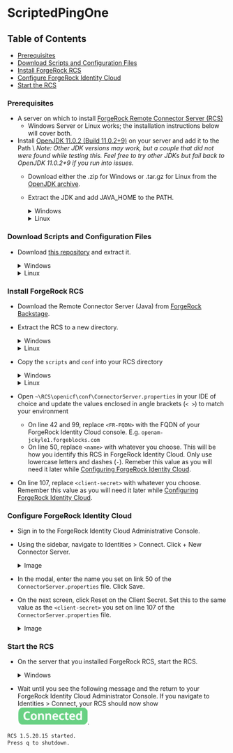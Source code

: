 # ScriptedPingOne

## Table of Contents
- [Prerequisites](#prerequisites)
- [Download Scripts and Configuration Files](#download-scripts-and-configuration-files)
- [Install ForgeRock RCS](#install-forgerock-rcs)
- [Configure ForgeRock Identity Cloud](#configure-forgerock-identity-cloud)
- [Start the RCS](#start-the-rcs)


### Prerequisites
- A server on which to install [ForgeRock Remote Connector Server (RCS)](https://backstage.forgerock.com/docs/idm/7.1/connector-reference/install-connector-server.html)
  - Windows Server or Linux works; the installation instructions below will cover both.
- Install [OpenJDK 11.0.2 (Build 11.0.2+9)](https://jdk.java.net/archive/#:~:text=11.0.2%20(build%2011.0.2%2B9)) on your server and add it to the Path \
_Note: Other JDK versions may work, but a couple that did not were found while testing this. Feel free to try other JDKs but fail back to OpenJDK 11.0.2+9 if you run into issues._
  - Download either the .zip for Windows or .tar.gz for Linux from the [OpenJDK archive](https://jdk.java.net/archive/#:~:text=11.0.2%20(build%2011.0.2%2B9)).
  - Extract the JDK and add JAVA_HOME to the PATH.
    <details>
      <summary>Windows</summary>
      
    PowerShell
    ```PowerShell
    Expand-Archive -Path "~\Downloads\openjdk-11.0.2_windows-x64_bin.zip" -DestinationPath "C:\Program Files\Java"
    [System.Environment]::SetEnvironmentVariable("JAVA_HOME", "C:\Program Files\Java\jdk-11.0.2")
    [System.Environment]::SetEnvironmentVariable("Path", [System.Environment]::GetEnvironmentVariable('Path', [System.EnvironmentVariableTarget]::Machine) + ";$($env:JAVA_HOME)\bin")
    ```
    </details>
    <details>
      <summary>Linux</summary>
      
    ```console
    whoami
    ```
    </details>

### Download Scripts and Configuration Files
- Download [this repository](https://github.com/kylemoorehead-pingidentity/ScriptedPingOne/archive/refs/heads/master.zip) and extract it.
  <details>
    <summary>Windows</summary>
  
    ```PowerShell
    # Expand-Archive creates the DestinationPath if it does not exist
    Expand-Archive -Path ~\Downloads\ScriptedPingOne-master.zip -DestinationPath ~\
    Rename-Item ~\ScriptedPingOne-master ScriptedPingOne
    ```
  </details>
  <details>
    <summary>Linux</summary>
    
    ```console
    whoami
    ```
  </details>

### Install ForgeRock RCS
- Download the Remote Connector Server (Java) from [ForgeRock Backstage](https://backstage.forgerock.com/downloads/browse/idm/featured/connectors).
- Extract the RCS to a new directory.
  <details>
    <summary>Windows</summary>
  
    ```PowerShell
    # Expand-Archive creates the DestinationPath if it does not exist
    Expand-Archive -Path ~\Downloads\openicf-zip-1.5.20.15.zip -DestinationPath ~\RCS
    ```
  </details>
  <details>
    <summary>Linux</summary>
    
    ```console
    whoami
    ```
  </details>
  
- Copy the `scripts` and `conf` into your RCS directory
  <details>
    <summary>Windows</summary>
  
    ```PowerShell
    # Use -Force to overwrite any existing files that need to be overwritten
    Copy-Item ~\ScriptedPingOne\src\scripts,~\ScriptedPingOne\src\conf -Destination ~\RCS\openicf\ -Force
    ```
  </details>
  <details>
    <summary>Linux</summary>
    
    ```console
    whoami
    ```
  </details>
  
- Open `~\RCS\openicf\conf\ConnectorServer.properties` in your IDE of choice and update the values enclosed in angle brackets (`< >`) to match your environment
  - On line 42 and 99, replace `<FR-FQDN>` with the FQDN of your ForgeRock Identity Cloud console. E.g. `openam-jckyle1.forgeblocks.com`
  - On line 50, replace `<name>` with whatever you choose. This will be how you identify this RCS in ForgeRock Identity Cloud. Only use lowercase letters and dashes (`-`). Remeber this value as you will need it later while [Configuring ForgeRock Identity Cloud](#configure-forgerock-identity-cloud).
- On line 107, replace `<client-secret>` with whatever you choose. Remember this value as you will need it later while [Configuring ForgeRock Identity Cloud](#configure-forgerock-identity-cloud).

### Configure ForgeRock Identity Cloud
- Sign in to the ForgeRock Identity Cloud Administrative Console.
  
- Using the sidebar, navigate to Identities > Connect. Click + New Connector Server.
  <details>
    <summary>Image</summary>
    <img src="https://github.com/kylemoorehead-pingidentity/ScriptedPingOne/blob/master/images/FRIC-NewRCS.png?raw=true" width="auto">
  </details>

- In the modal, enter the name you set on link 50 of the `ConnectorServer.properties` file. Click Save.
- On the next screen, click Reset on the Client Secret. Set this to the same value as the `<client-secret>` you set on line 107 of the `ConnectorServer.properties` file.
  <details>
    <summary>Image</summary>
    <img src="https://github.com/kylemoorehead-pingidentity/ScriptedPingOne/blob/master/images/FRIC-RCSClientSecret.png?raw=true" width="auto">
  </details>

### Start the RCS
- On the server that you installed ForgeRock RCS, start the RCS.
  <details>
    <summary>Windows</summary>
  
    ```PowerShell
    & ~\RCS\openicf\bin\ConnectorServer.bat /run
    ```
  </details>

- Wait until you see the following message and the return to your ForgeRock Identity Cloud Administrator Console. If you navigate to Identities > Connect, your RCS should now show <img src="https://github.com/kylemoorehead-pingidentity/ScriptedPingOne/blob/master/images/FRIC-Connected.png?raw=true" height="40">.
```
RCS 1.5.20.15 started.
Press q to shutdown.
```
